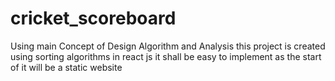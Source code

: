 # cricket_scoreboard
 Using main Concept of Design Algorithm and Analysis this project is created using sorting algorithms in react js  it shall be easy to implement as the start of it will be a static website
